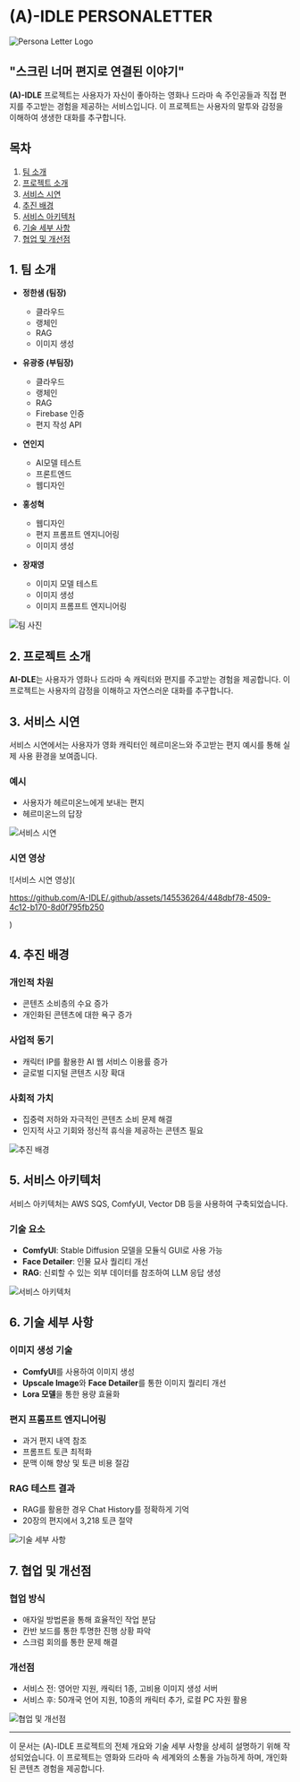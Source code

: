 # (A)-IDLE PERSONALETTER

![Persona Letter Logo](./image.png)

## "스크린 너머 편지로 연결된 이야기"

**(A)-IDLE** 프로젝트는 사용자가 자신이 좋아하는 영화나 드라마 속 주인공들과 직접 편지를 주고받는 경험을 제공하는 서비스입니다. 이 프로젝트는 사용자의 말투와 감정을 이해하여 생생한 대화를 추구합니다.

## 목차

1. [팀 소개](#1-팀-소개)
2. [프로젝트 소개](#2-프로젝트-소개)
3. [서비스 시연](#3-서비스-시연)
4. [추진 배경](#4-추진-배경)
5. [서비스 아키텍처](#5-서비스-아키텍처)
6. [기술 세부 사항](#6-기술-세부-사항)
7. [협업 및 개선점](#7-협업-및-개선점)

## 1. 팀 소개

- **정한샘 (팀장)**
  - 클라우드
  - 랭체인
  - RAG
  - 이미지 생성

- **유광중 (부팀장)**
  - 클라우드
  - 랭체인
  - RAG
  - Firebase 인증
  - 편지 작성 API

- **연인지**
  - AI모델 테스트
  - 프론트엔드
  - 웹디자인

- **홍성혁**
  - 웹디자인
  - 편지 프롬프트 엔지니어링
  - 이미지 생성

- **장재영**
  - 이미지 모델 테스트
  - 이미지 생성
  - 이미지 프롬프트 엔지니어링

![팀 사진](https://example.com/team.jpg) <!-- 팀 사진 링크는 실제로 존재하는 링크로 교체해주세요 -->

## 2. 프로젝트 소개

**AI-DLE**는 사용자가 영화나 드라마 속 캐릭터와 편지를 주고받는 경험을 제공합니다. 이 프로젝트는 사용자의 감정을 이해하고 자연스러운 대화를 추구합니다.

## 3. 서비스 시연

서비스 시연에서는 사용자가 영화 캐릭터인 헤르미온느와 주고받는 편지 예시를 통해 실제 사용 환경을 보여줍니다.

### 예시
- 사용자가 헤르미온느에게 보내는 편지
- 헤르미온느의 답장

![서비스 시연](https://example.com/demo.jpg) <!-- 서비스 시연 이미지 링크는 실제로 존재하는 링크로 교체해주세요 -->

### 시연 영상

![서비스 시연 영상](

https://github.com/A-IDLE/.github/assets/145536264/448dbf78-4509-4c12-b170-8d0f795fb250

) <!-- 시연 영상 링크는 실제로 존재하는 링크로 교체해주세요 -->

## 4. 추진 배경

### 개인적 차원
- 콘텐츠 소비층의 수요 증가
- 개인화된 콘텐츠에 대한 욕구 증가

### 사업적 동기
- 캐릭터 IP를 활용한 AI 웹 서비스 이용률 증가
- 글로벌 디지털 콘텐츠 시장 확대

### 사회적 가치
- 집중력 저하와 자극적인 콘텐츠 소비 문제 해결
- 인지적 사고 기회와 정신적 휴식을 제공하는 콘텐츠 필요

![추진 배경](https://example.com/background.jpg) <!-- 추진 배경 이미지 링크는 실제로 존재하는 링크로 교체해주세요 -->

## 5. 서비스 아키텍처

서비스 아키텍처는 AWS SQS, ComfyUI, Vector DB 등을 사용하여 구축되었습니다.

### 기술 요소
- **ComfyUI**: Stable Diffusion 모델을 모듈식 GUI로 사용 가능
- **Face Detailer**: 인물 묘사 퀄리티 개선
- **RAG**: 신뢰할 수 있는 외부 데이터를 참조하여 LLM 응답 생성

![서비스 아키텍처](https://example.com/architecture.jpg) <!-- 서비스 아키텍처 이미지 링크는 실제로 존재하는 링크로 교체해주세요 -->

## 6. 기술 세부 사항

### 이미지 생성 기술
- **ComfyUI**를 사용하여 이미지 생성
- **Upscale Image**와 **Face Detailer**를 통한 이미지 퀄리티 개선
- **Lora 모델**을 통한 용량 효율화

### 편지 프롬프트 엔지니어링
- 과거 편지 내역 참조
- 프롬프트 토큰 최적화
- 문맥 이해 향상 및 토큰 비용 절감

### RAG 테스트 결과
- RAG를 활용한 경우 Chat History를 정확하게 기억
- 20장의 편지에서 3,218 토큰 절약

![기술 세부 사항](https://example.com/tech-details.jpg) <!-- 기술 세부 사항 이미지 링크는 실제로 존재하는 링크로 교체해주세요 -->

## 7. 협업 및 개선점

### 협업 방식
- 애자일 방법론을 통해 효율적인 작업 분담
- 칸반 보드를 통한 투명한 진행 상황 파악
- 스크럼 회의를 통한 문제 해결

### 개선점
- 서비스 전: 영어만 지원, 캐릭터 1종, 고비용 이미지 생성 서버
- 서비스 후: 50개국 언어 지원, 10종의 캐릭터 추가, 로컬 PC 자원 활용

![협업 및 개선점](https://example.com/collaboration.jpg) <!-- 협업 및 개선점 이미지 링크는 실제로 존재하는 링크로 교체해주세요 -->

---

이 문서는 (A)-IDLE 프로젝트의 전체 개요와 기술 세부 사항을 상세히 설명하기 위해 작성되었습니다. 이 프로젝트는 영화와 드라마 속 세계와의 소통을 가능하게 하며, 개인화된 콘텐츠 경험을 제공합니다.
